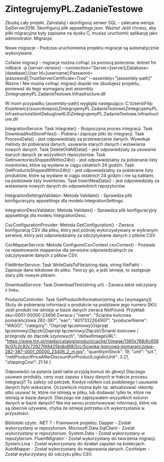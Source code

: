 # ZintegrujemyPL.ZadanieTestowe

Zbuduj cały projekt.
Zainstaluj i skonfiguruj serwer SQL - zalecana wersja: SqlServer2016.
Skonfiguruj plik appsettings.json. Ważne! Jeśli chcesz, aby pliki migracyjne były zapisane na dysku C, musisz uruchomić aplikację jako administrator.
Migracje:

Nowe migracje - Podczas uruchomienia projektu migracje są automatycznie wykonywane.


Cofanie migracji - migracje można cofnąć za pomocą polecenia:
dotnet fm rollback -p [server-version] --connection="Server=[server];Database=[database];User Id=[username];Password=[password];TrustServerCertificate=True" --assembly="[assembly-path]"
Ważne ! Nie można cofnąć migracji dopóki nie zbudujesz projektu, ponieważ do tego wymagany jest assembly ZintegrujemyPL.ZadanieTestowe.Infrastructure.dll

W moim przypadku [assembly-path] wygląda następująco:
C:\Users\Filip Kisielelwicz\source\repos\ZintegrujemyPL.ZadanieTestowe\ZintegrujemyPL.Infrastructure\bin\Debug\net6.0\ZintegrujemyPL.ZadanieTestowe.Infrastructure.dll


IntegrationService:
Task Integrate() - Rozpoczyna proces integracji.
Task DownloadAndStoreFiles() - Pobiera i zapisuje pliki do integracji.
Task ProcessData() - jest odpowiedzialy za przetwarzanie danych. Wywołuje metody do pobierania danych, usuwania starych danych i wstawiania nowych danych.
Task DeleteOldAllData() - jest odpowiedzialy za usuwanie starych danych ze wszystkich repozytoriów.
Task GetInventoriesShippedWithin24h() - jest odpowiedzialny za pobieranie listy inventories, które są wysłane w ciągu ostatnich 24 godzin.
Task GetProductsShippedWithin24h() - jest odpowiedzialny za pobieranie listy produktów, które są wysłane w ciągu ostatnich 24 godzin i nie są kablami, na podstawie listy inventories.
Task InsertNewData() - jest odpowiedzialy za wstawianie nowych danych do odpowiednich repozytoriów.


IntegrationSettingsValidator:
Metoda Validate() - Sprawdza plik konfiguracyjny appsettings dla modelu IntegrationSettings.

IntegrationDescValidator:
Metoda Validate() - Sprawdza plik konfiguracyjny appsettings dla modelu IntegrationDesc.

CsvConfigurationProvider:
Metoda GetConfiguration() - Zwraca konfigurację CSV dla pliku, który jest później wykorzystywany w wybranym serwisie, który jest odpowiedzialny za odczytywanie danych z plików CSV.

CsvMapperService:
Metoda Configure(CsvContext csvContext) - Pozwala na rejestrowanie mapperów dla serwisów odpowiedzialnych za odczytywanie danych z plików CSV.

FileWriterService:
Task WriteDataToFile(string data, string filePath) - Zapisuje dane tekstowe do pliku. Tworzy go, a jeśli istnieje, to zastępuje stary plik nowym plikiem.

DownloadService:
Task<string> DownloadText(string url) - Zwraca tekst odczytany z linku.

ProductsController:
Task GetProductInformation(string sku [wymagany]) Służy do pobierania informacji o produkcie na podstawie jego numeru SKU. 
Jeśli produkt nie istnieje w bazie danych zwraca NotFound.
Przykład: sku=0001-00000-23406
Zwraca:{
  "name": "Ścianka końcowa pomarańczowa 282-387",
  "ean": "4017332264907",
  "producerName": "WAGO",
  "category": "Osprzęt łączeniowy|Osprzęt łączeniowy/Złączki|Osprzęt łączeniowy/Złączki/Ścianki końcowe / przegrody do złączek szynowych",
  "defaultImageURL": "https://www.tim.pl/media/catalog/product/cache/1/image/1360x768/6c6569c07c2c92c72927f48425bdbd88/S/c/Scianka-koncowa-pomaranczowa-282-387-0001_00000_23406_2_m.jpg",
  "quantityInStock": 19,
  "unit": "szt.",
  "nettProductPriceAfterDiscountForProductLogisticUnit": 3.21,
  "shippingCost": 21.14
}



Odpowiedzi na pytania (jeśli takie przyjdą komuś do głowy)
Dlaczego usuwam produkty, ceny oraz zapasy z bazy danych w trakcie procesu integracji? To zależy od potrzeb. Kiedyś robiłem coś podobnego i usuwanie danych było wskazane.
Oczywiście można było np. aktualizować rekordy albo usuwać te, które nie istnieją w pliku, lub dodawać tylko te, które nie istnieją w bazie danych.
Dlaczego nie zapisywałem wszystkich kolumn danych w bazie danych? Nie ma sensu przechowywać informacji, które nie są obecnie używane, chyba że istnieje potrzeba ich wykorzystania w przyszłości.

Biblioteki użyte:
.NET 7 - Framework projektu.
Dapper - Został wykorzystany w repozytorium.
Microsoft.Data.SqlClient - Został wykorzystany w repozytorium.
System.Data - Został wykorzystany w repozytorium.
FluentMigrator - Został wykorzystany do tworzenia migracji.
System.Linq - Został wykorzystany do działań zapytań na kolekcjach.
AutoMapper - Został wykorzystany do mapowania danych.
CsvHelper - Został wykorzystany do odczytu pliku CSV.
